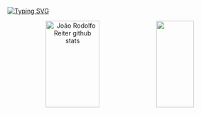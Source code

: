 <a style="text-align: center;" href="https://git.io/typing-svg"><img src="https://readme-typing-svg.herokuapp.com?font=Fira+Code&pause=1000&color=1F790C&center=true&vCenter=true&width=435&lines=Welcome!;My+name+is+Gustavo+Henrique+Rambo.;I'm+a+JAVA+student." alt="Typing SVG" /></a>


<div align="center">  
  <img width="49%" height="195px" src="https://github-readme-stats.vercel.app/api?username=GHRambo&show_icons=true&count_private=true&hide_border=true&title_color=ffffff&icon_color=01C231&text_color=f6f5f4&bg_color=0d1117" alt="João Rodolfo Reiter github stats" /> 
  <img width="41%" height="195px" src="https://github-readme-stats.vercel.app/api/top-langs/?username=GHRambo&layout=compact&hide_border=true&title_color=ffffff&text_color=f6f5f4&bg_color=0d1117" />

